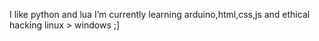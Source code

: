 I like python and lua
I’m currently learning arduino,html,css,js and ethical hacking
linux > windows ;]



